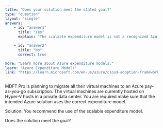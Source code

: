 ```yaml
---
title: "Does your solution meet the stated goal?"
type: "question"
layout: "single"
answers:
    - id: "answer1"
      title: "Yes"
      explain: "The scalable expenditure model is not a recognized Azure expenditure model. ."

    - id: "answer2"
      title: "No"
      correct: true

more: "Learn more about Azure expenditure models."
learn: "Azure Expenditure Models"
link: "https://learn.microsoft.com/en-us/azure/cloud-adoption-framework/strategy/business-outcomes/fiscal-outcomes"
---
```

MDFT Pro is planning to migrate all their virtual machines to an Azure pay-as-you-go subscription. The virtual machines are currently hosted on Hyper-V hosts in a private data center. You are required make sure that the intended Azure solution uses the correct expenditure model.

Solution: You recommend the use of the scalable expenditure model.

Does the solution meet the goal?